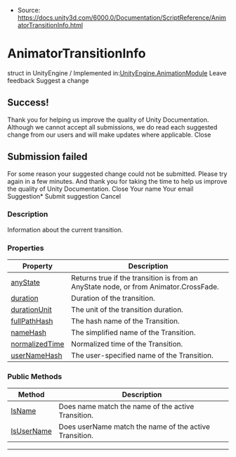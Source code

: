 * Source: https://docs.unity3d.com/6000.0/Documentation/ScriptReference/AnimatorTransitionInfo.html

# AnimatorTransitionInfo
struct in UnityEngine
/
Implemented in:[UnityEngine.AnimationModule](https://docs.unity3d.com/6000.0/Documentation/ScriptReference/UnityEngine.AnimationModule.html)
Leave feedback
Suggest a change
## Success!
Thank you for helping us improve the quality of Unity Documentation. Although we cannot accept all submissions, we do read each suggested change from our users and will make updates where applicable.
Close
## Submission failed
For some reason your suggested change could not be submitted. Please <a>try again</a> in a few minutes. And thank you for taking the time to help us improve the quality of Unity Documentation.
Close
Your name Your email Suggestion* Submit suggestion
Cancel
### Description
Information about the current transition.
### Properties
Property | Description  
---|---  
[anyState](https://docs.unity3d.com/6000.0/Documentation/ScriptReference/AnimatorTransitionInfo-anyState.html) | Returns true if the transition is from an AnyState node, or from Animator.CrossFade.  
[duration](https://docs.unity3d.com/6000.0/Documentation/ScriptReference/AnimatorTransitionInfo-duration.html) | Duration of the transition.  
[durationUnit](https://docs.unity3d.com/6000.0/Documentation/ScriptReference/AnimatorTransitionInfo-durationUnit.html) | The unit of the transition duration.  
[fullPathHash](https://docs.unity3d.com/6000.0/Documentation/ScriptReference/AnimatorTransitionInfo-fullPathHash.html) | The hash name of the Transition.  
[nameHash](https://docs.unity3d.com/6000.0/Documentation/ScriptReference/AnimatorTransitionInfo-nameHash.html) | The simplified name of the Transition.  
[normalizedTime](https://docs.unity3d.com/6000.0/Documentation/ScriptReference/AnimatorTransitionInfo-normalizedTime.html) | Normalized time of the Transition.  
[userNameHash](https://docs.unity3d.com/6000.0/Documentation/ScriptReference/AnimatorTransitionInfo-userNameHash.html) | The user-specified name of the Transition.  
### Public Methods
Method | Description  
---|---  
[IsName](https://docs.unity3d.com/6000.0/Documentation/ScriptReference/AnimatorTransitionInfo.IsName.html) | Does name match the name of the active Transition.  
[IsUserName](https://docs.unity3d.com/6000.0/Documentation/ScriptReference/AnimatorTransitionInfo.IsUserName.html) | Does userName match the name of the active Transition.  
* * *
